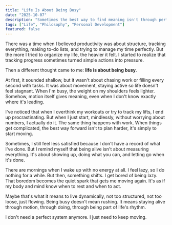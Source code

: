 ```yaml
---
title: "Life Is About Being Busy"
date: "2025-10-07"
description: "Sometimes the best way to find meaning isn't through perfect planning, but through simple motion, staying alive through doing, through being part of life's rhythm."
tags: ["Life", "Philosophy", "Personal Development"]
featured: false
---
```


There was a time when I believed productivity was about structure, tracking everything, making to-do lists, and trying to manage my time perfectly. But the more I tried to organize my life, the heavier it felt. I started to realize that tracking progress sometimes turned simple actions into pressure.

Then a different thought came to me: **life is about being busy**.

At first, it sounded shallow, but it wasn't about chasing work or filling every second with tasks. It was about movement, staying active so life doesn't feel stagnant. When I'm busy, the weight on my shoulders feels lighter. Somehow, motion itself gives meaning, even when I don't know exactly where it's leading.

I've noticed that when I overthink my workouts or try to track my lifts, I end up procrastinating. But when I just start, mindlessly, without worrying about numbers, I actually do it. The same thing happens with work. When things get complicated, the best way forward isn't to plan harder, it's simply to start moving.

Sometimes, I still feel less satisfied because I don't have a record of what I've done. But I remind myself that being alive isn't about measuring everything. It's about showing up, doing what you can, and letting go when it's done.

There are mornings when I wake up with no energy at all. I feel lazy, so I do nothing for a while. But then, something shifts. I get bored of being lazy. That boredom becomes the quiet spark that gets me moving again. It's as if my body and mind know when to rest and when to act.

Maybe that's what it means to live dynamically, not too structured, not too loose, just flowing. Being busy doesn't mean rushing. It means staying alive through motion, through doing, through being part of life's rhythm.

I don't need a perfect system anymore. I just need to keep moving.
